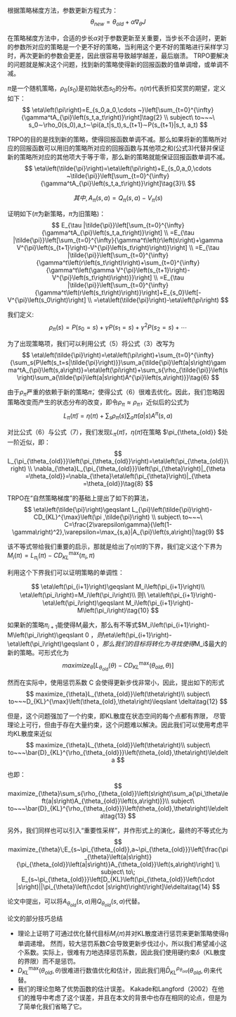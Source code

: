 根据策略梯度方法，参数更新方程式为：
$$
\theta_{new}=\theta_{old}+\alpha\nabla_{\theta}J\tag{1}
$$

在策略梯度方法中，合适的步长$\alpha$对于参数更新至关重要，当步长不合适时，更新的参数所对应的策略是一个更不好的策略，当利用这个更不好的策略进行采样学习时，再次更新的参数会更差，因此很容易导致越学越差，最后崩溃。
TRPO要解决的问题就是解决这个问题，找到新的策略使得新的回报函数的值单调增，或单调不减。

$\pi$是一个随机策略，$\rho_0(s_0)$是初始状态$s_0$的分布。$\eta\left(\pi\right)$代表折扣奖赏的期望，定义如下：
$$
\eta\left(\pi\right)=E_{s_0,a_0,\cdots ~}\left[\sum_{t=0}^{\infty}{\gamma^tA_{\pi}\left(s_t,a_t\right)}\right]\tag{2}
\\ subject\ to~~~\ s_0∼\rho_0(s_0),a_t∼\pi(a_t|s_t),s_{t+1}∼P(s_{t+1}|s_t, a_t)
$$

TRPO的目的是找到新的策略，使得回报函数单调不减。那么如果将新的策略所对应的回报函数可以用旧的策略所对应的回报函数与其他项之和(公式3)代替并保证新的策略所对应的其他项大于等于零，那么新的策略就能保证回报函数单调不减。
$$
\eta\left(\tilde{\pi}\right)=\eta\left(\pi\right)+E_{s_0,a_0,\cdots ~\tilde{\pi}}\left[\sum_{t=0}^{\infty}{\gamma^tA_{\pi}\left(s_t,a_t\right)}\right]\tag{3}\\
$$

$$
其中, A_{\pi}\left(s,a\right)=Q_{\pi}\left(s,a\right)-V_{\pi}\left(s\right)\tag{4}
$$



证明如下($\tilde{\pi}$为新策略，$\pi$为旧策略)：
$$
E_{\tau |\tilde{\pi}}\left[\sum_{t=0}^{\infty}{\gamma^tA_{\pi}\left(s_t,a_t\right)}\right] \\ =E_{\tau |\tilde{\pi}}\left[\sum_{t=0}^{\infty}{\gamma^t\left(r\left(s\right)+\gamma V^{\pi}\left(s_{t+1}\right)-V^{\pi}\left(s_t\right)\right)}\right] \\ =E_{\tau |\tilde{\pi}}\left[\sum_{t=0}^{\infty}{\gamma^t\left(r\left(s_t\right)\right)+\sum_{t=0}^{\infty}{\gamma^t\left(\gamma V^{\pi}\left(s_{t+1}\right)-V^{\pi}\left(s_t\right)\right)}}\right] \\ =E_{\tau |\tilde{\pi}}\left[\sum_{t=0}^{\infty}{\gamma^t\left(r\left(s_t\right)\right)}\right]+E_{s_0}\left[-V^{\pi}\left(s_0\right)\right] \\ =\eta\left(\tilde{\pi}\right)-\eta\left(\pi\right)
$$

我们定义:
$$
\rho_{\pi}\left(s\right)=P\left(s_0=s\right)+\gamma P\left(s_1=s\right)+\gamma^2P\left(s_2=s\right)+\cdots\tag{5}
$$

为了出现策略项，我们可以利用公式（5）将公式（3）改写为
$$
\eta\left(\tilde{\pi}\right)=\eta\left(\pi\right)+\sum_{t=0}^{\infty}{\sum_s{P\left(s_t=s|\tilde{\pi}\right)}}\sum_a{\tilde{\pi}\left(a|s\right)\gamma^tA_{\pi}\left(s,a\right)}=\eta\left(\pi\right)+\sum_s{\rho_{\tilde{\pi}}\left(s\right)\sum_a{\tilde{\pi}\left(a|s\right)A^{\pi}\left(s,a\right)}}\tag{6}
$$

由于$\rho_{\tilde{\pi}}$严重的依赖于新的策略$\tilde{\pi}$，使得公式（6）很难去优化。因此，我们忽略因策略改变而产生的状态分布的改变，即令$\rho_{\pi}\approx \rho_{\tilde{\pi}}$，近似后的公式为
$$
L_{\pi}\left(\tilde{\pi}\right)=\eta\left(\pi\right)+\sum_s{\rho_{\pi}\left(s\right)\sum_a{\tilde{\pi}\left(a|s\right)A^{\pi}\left(s,a\right)}}\tag{7}
$$

对比公式（6）与公式（7），我们发现$L_{\pi}\left(\tilde{\pi}\right)\textrm{，}\eta\left(\tilde{\pi}\right)$在策略 $\pi_{\theta_{old}} $处一阶近似，即：
$$
L_{\pi_{\theta_{old}}}\left(\pi_{\theta_{old}}\right)=\eta\left(\pi_{\theta_{old}}\right) \\ \nabla_{\theta}L_{\pi_{\theta_{old}}}\left(\pi_{\theta}\right)|_{\theta =\theta_{old}}=\nabla_{\theta}\eta\left(\pi_{\theta}\right)|_{\theta =\theta_{old}}\tag{8}
$$

TRPO在“自然策略梯度”的基础上提出了如下的算法，
$$
\eta\left(\tilde{\pi}\right)\geqslant L_{\pi}\left(\tilde{\pi}\right)-CD_{KL}^{\max}\left(\pi ,\tilde{\pi}\right) \\ subject\ to~~~\ C=\frac{2\varepsilon\gamma}{\left(1-\gamma\right)^2},\varepsilon=\max_{s,a}|A_{\pi}\left(s,a\right)|\tag{9}
$$

该不等式带给我们重要的启示，那就是给出了$\eta\left(\tilde{\pi}\right)$的下界，我们定义这个下界为$M_i\left(\pi\right)=L_{\pi_i}\left(\pi\right)-CD_{KL}^{\max}\left(\pi_i,\pi\right)$

利用这个下界我们可以证明策略的单调性：

$$
\eta\left(\pi_{i+1}\right)\geqslant M_i\left(\pi_{i+1}\right)\\
\eta\left(\pi_i\right)=M_i\left(\pi_i\right)\\
则\ \eta\left(\pi_{i+1}\right)-\eta\left(\pi_i\right)\geqslant M_i\left(\pi_{i+1}\right)-M\left(\pi_i\right)\tag{10}
$$

如果新的策略$\pi_{i+1}$能使得$M_i$最大，那么有不等式$M_i\left(\pi_{i+1}\right)-M\left(\pi_i\right)\geqslant 0 $，则$\eta\left(\pi_{i+1}\right)-\eta\left(\pi_i\right)\geqslant 0 $，那么我们的目标将转化为寻找使得$M_i$最大的新的策略。可形式化为
$$
maximize_{\theta}\left[L_{\theta_{old}}\left(\theta\right)-CD_{KL}^{\max}\left(\theta_{old},\theta\right)\right]\tag{11}
$$

然而在实际中，使用惩罚系数 C 会使得更新步伐非常小，因此，提出如下的形式
$$
maximize_{\theta}L_{\theta_{old}}\left(\theta\right)\\
subject\ to~~~D_{KL}^{\max}\left(\theta_{old},\theta\right)\leqslant \delta\tag{12}
$$

但是，这个问题强加了一个约束，即KL散度在状态空间的每个点都有界限， 尽管理论上可行，但由于存在大量约束，这个问题难以解决。因此我们可以使用考虑平均KL散度来近似
$$
maximize_{\theta}L_{\theta_{old}}\left(\theta\right)\\
subject\ to~~~\bar{D}_{KL}^{\rho_{\theta_{old}}}\left(\theta_{old},\theta\right)\le\delta
$$

也即：
$$
maximize_{\theta}\sum_s{\rho_{\theta_{old}}\left(s\right)\sum_a{\pi_\theta\left(a|s\right)A_{\theta_{old}}\left(s,a\right)}}\\
subject\ to~~~\bar{D}_{KL}^{\rho_{\theta_{old}}}\left(\theta_{old},\theta\right)\le\delta\tag{13}
$$


另外，我们同样也可以引入“重要性采样”，并作形式上的演化，最终的不等式化为
$$
maximize_{\theta}\;E_{s~\pi_{\theta_{old}},a~\pi_{\theta_{old}}}\left[\frac{\pi_{\theta}\left(a|s\right)}{\pi_{\theta_{old}}\left(a|s\right)}A_{\theta_{old}}\left(s,a\right)\right] \\ subject\ to\;
E_{s~\pi_{\theta_{old}}}\left[D_{KL}\left(\pi_{\theta_{old}}\left(\cdot |s\right)||\pi_{\theta}\left(\cdot |s\right)\right)\right]\le\delta\tag{14}
$$

论文中提出，可以将$A_{\theta_{old}}\left(s,a\right)$用$Q_{\theta_{old}}\left(s,a\right)$代替。

论文的部分技巧总结
* 理论上证明了可通过优化替代目标$M_i\left(\pi\right)$并对KL散度进行惩罚来更新策略使得$\eta$单调递增。 然而，较大惩罚系数$C$会导致更新步伐过小，所以我们希望减小这个系数。实际上，很难有力地选择惩罚系数，因此我们使用硬约束$\delta$（KL散度的界限）而不是惩罚。
* $D_{KL}^{\max}\left(\theta_{old},\theta\right)$很难进行数值优化和估计，因此我们用$\bar{D}_{KL}^{\rho_{\theta_{old}}}\left(\theta_{old},\theta\right)$来代替。
* 我们的理论忽略了优势函数的估计误差。 Kakade和Langford（2002）在他们的推导中考虑了这个误差，并且在本文的背景中也存在相同的论点，但是为了简单化我们省略了它。
